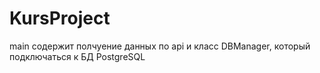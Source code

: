 # KursProject

main содержит полчуение данных по api и класс DBManager, который подключаться к БД PostgreSQL
